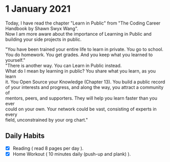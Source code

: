 # 1 January 2021

Today, I have read the chapter "Learn in Public" from "The Coding Career Handbook by Shawn Swyx Wang". </br>
Now I am more aware about the importance of Learning in Public and building your side projects in public. </br>

"You have been trained your entire life to learn in private. You go to school. </br>
You do homework. You get grades. And you keep what you learned to </br>
yourself." </br>
"There is another way. You can Learn in Public instead. </br>
What do I mean by learning in public? You share what you learn, as you learn </br>
it. You Open Source your Knowledge (Chapter 13). You build a public record </br>
of your interests and progress, and along the way, you attract a community of </br>
mentors, peers, and supporters. They will help you learn faster than you ever </br>
could on your own. Your network could be vast, consisting of experts in every </br>
field, unconstrained by your org chart."

## Daily Habits

- [x] Reading ( read 8 pages per day ).
- [x] Home Workout ( 10 minutes daily (push-up and plank) ).
